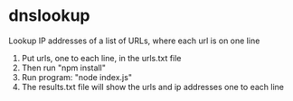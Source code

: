 # dnslookup
Lookup IP addresses of a list of URLs, where each url is on one line

1. Put urls, one to each line, in the urls.txt file
2. Then run "npm install"
3. Run program: "node index.js"
4. The results.txt file will show the urls and ip addresses one to each line
